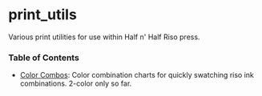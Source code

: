 # print_utils
Various print utilities for use within Half n' Half Riso press.

### Table of Contents
- [Color Combos](/color_combos): Color combination charts for quickly swatching riso ink combinations. 2-color only so far.
